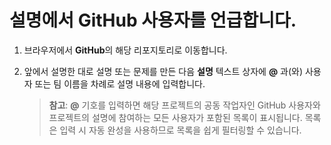 # 설명에서 GitHub 사용자를 언급합니다.

1.  브라우저에서 **GitHub**의 해당 리포지토리로 이동합니다.

2.  앞에서 설명한 대로 설명 또는 문제를 만든 다음 **설명** 텍스트 상자에 **@** 과(와) 사용자 또는 팀 이름을 차례로 설명 내용에 입력합니다.

    > **참고**: **@** 기호를 입력하면 해당 프로젝트의 공동 작업자인 GitHub 사용자와 프로젝트의 설명에 참여하는 모든 사용자가 포함된 목록이 표시됩니다. 목록은 입력 시 자동 완성을 사용하므로 목록을 쉽게 필터링할 수 있습니다.
